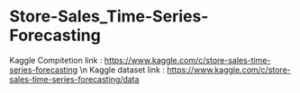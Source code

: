# Store-Sales_Time-Series-Forecasting

Kaggle Compitetion link : https://www.kaggle.com/c/store-sales-time-series-forecasting \n
Kaggle dataset link : https://www.kaggle.com/c/store-sales-time-series-forecasting/data
